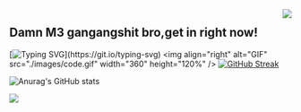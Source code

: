<img align="right" src="https://count.getloli.com/get/@:Minori-ty?theme=rule34">

## Damn M3 gangangshit bro,get in right now! 
[![Typing SVG](https://readme-typing-svg.demolab.com/?lines=Personal+Introduction;Welcome+to+my+kingdom+:D!)](https://git.io/typing-svg)
<img align="right" alt="GIF" src="./images/code.gif" width="360" height="120%" />
[![GitHub Streak](https://github-readme-streak-stats.herokuapp.com?user=WORRISON520343&theme=tokyonight&hide_border=true&border_radius=4.3&date_format=M%20j%5B%2C%20Y%5D)](https://git.io/streak-stats)

![Anurag's GitHub stats](https://github-readme-stats.vercel.app/api?username=WORRISON520343&show_icons=true&theme=tokyonight)

![](https://github-readme-stats.vercel.app/api/top-langs/?username=WORRISON520343&layout=compact&langs_count=6)
